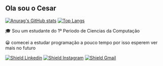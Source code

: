 ## Ola sou o Cesar

[![Anurag's GitHub stats](https://github-readme-stats.vercel.app/api?username=CesarFSJunior&show_icons=true&theme=tokyonight&count_private=true&locale=Pt-Br&hide_rank=true&hide_title=true&include_all_commits=true)](https://github.com/CesarFSJunior)
[![Top Langs](https://github-readme-stats.vercel.app/api/top-langs/?username=CesarFSJunior&layout=compact&theme=tokyonight)](https://github.com/CesarFSJunior)

🎓  Sou um estudante do 1º Periodo de Ciencias da Computação

😀  comecei a estudar programação a pouco tempo por isso esperem ver mais no futuro

[![Shield Linkedin](https://img.shields.io/badge/LinkedIn-0077B5?style=for-the-badge&logo=linkedin&logoColor=white)](https://www.linkedin.com/in/cesar-francisco-80562b23a/)
[![Shield Instagram](https://img.shields.io/badge/Instagram-E4405F?style=for-the-badge&logo=instagram&logoColor=white)](https://www.instagram.com/cesar.fsj/?hl=pt-br)
[![Shield Gmail](https://img.shields.io/badge/Gmail-D14836?style=for-the-badge&logo=gmail&logoColor=white)](mailto:cesarfsjunior@hotmail.com)
